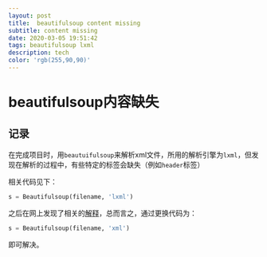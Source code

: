 ```yaml
---
layout: post
title:  beautifulsoup content missing
subtitle: content missing
date: 2020-03-05 19:51:42
tags: beautifulsoup lxml
description: tech
color: 'rgb(255,90,90)'
---
```


# beautifulsoup内容缺失

## 记录

在完成项目时，用`beautuifulsoup`来解析xml文件，所用的解析引擎为`lxml`，但发现在解析的过程中，有些特定的标签会缺失（例如`header`标签）

相关代码见下：

```python
s = Beautifulsoup(filename, 'lxml')
```

之后在网上发现了相关的[解释](http://blog.thehumangeo.com/2015/07/09/no-soup-for-you-when-beautiful-soup-doesnt-like-your-xml/)，总而言之，通过更换代码为：

```python
s = Beautifulsoup(filename, 'xml')
```
即可解决。
